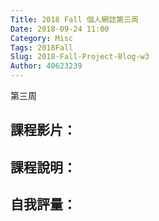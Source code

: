 ```yaml
---
Title: 2018 Fall 個人網誌第三周
Date: 2018-09-24 11:00
Category: Misc
Tags: 2018Fall
Slug: 2018-Fall-Project-Blog-w3
Author: 40623239
---
```


第三周

<!-- PELICAN_END_SUMMARY -->

課程影片：
----

課程說明：
----

自我評量：
----
